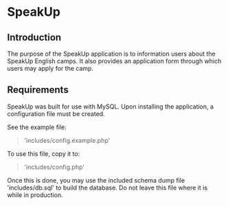 # SpeakUp


## Introduction

The purpose of the SpeakUp application is to information users about the SpeakUp English camps.  It also provides an application form through which users may apply for the camp.


## Requirements

SpeakUp was built for use with MySQL.  Upon installing the application, a configuration file must be created.

See the example file:
> 'includes/config.example.php'

To use this file, copy it to:
> 'includes/config.php'

Once this is done, you may use the included schema dump file 'includes/db.sql' to build the database.  Do not leave this file where it is while in production.